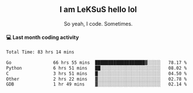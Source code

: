 <h2 align="center">I am LeKSuS hello lol</h2>
<p align="center">So yeah, I code. Sometimes.</p>

#### :computer: Last month coding activity
<!--START_SECTION:waka-->

```txt
Total Time: 83 hrs 14 mins

Go                66 hrs 55 mins  ███████████████████▓░░░░░   78.17 %
Python            6 hrs 51 mins   ██░░░░░░░░░░░░░░░░░░░░░░░   08.02 %
C                 3 hrs 51 mins   █░░░░░░░░░░░░░░░░░░░░░░░░   04.50 %
Other             2 hrs 22 mins   ▓░░░░░░░░░░░░░░░░░░░░░░░░   02.78 %
GDB               1 hr 49 mins    ▓░░░░░░░░░░░░░░░░░░░░░░░░   02.14 %
```

<!--END_SECTION:waka-->
